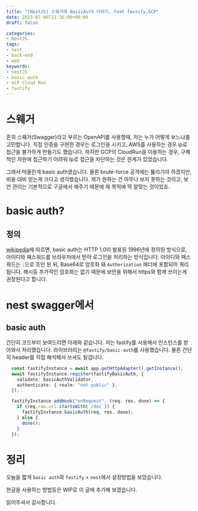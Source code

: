 ```yaml
---
title: "[NestJS] 스웨거에 BasicAuth 더하기, feat fastify,GCP"
date: 2023-07-06T21:36:00+09:00
draft: false

categories:
- NestJS
tags:
- nest
- back-end
- web
keywords:
- nestJS
- basic auth
- GCP Cloud Run
- fastify
---
```


# 스웨거
흔히 스웨거(Swagger)라고 부르는 OpenAPI를 사용할때, 저는 누가 어떻게 보느냐를 고민합니다.
직접 인증을 구현한 경우는 로그인을 시키고, AWS를 사용하는 경우 ip로 접근을 불가하게 만들기도 했습니다. 하지만 GCP의 CloudRun을 이용하는 경우, 구체적인 자원에 접근하기 어려워 Ip로 접근을 차단하는 것은 한계가 있었습니다.

그래서 떠올린게 basic auth였습니다. 물론 brute-force 공격에는 뚫리기야 하겠지만, 비용 대비 얻는게 크다고 생각했습니다. 제가 원하는 건 아무나 보지 못하는 것이고, 보안 관리는 기본적으로 구글에서 해주기 때문에 제 목적에 딱 알맞는 것이었죠.

# basic auth?
## 정의
[wikipedia](https://en.wikipedia.org/wiki/Basic_access_authentication)에 따르면, basic auth는 HTTP 1.0이 발표된 1996년에 정의된 방식으로, 아이디와 패스워드를 브라우저에서 받아 로그인을 처리하는 방식입니다. 아이디와 패스워드는 `:`으로 조인 된 뒤, Base64로 암호화 돼 `Authorization` 헤더에 포함되어 쿼리 됩니다. 해시등 추가적인 암호화는 없기 때문에 보안을 위해서 https와 함께 쓰이는게 권장된다고 합니다.

# nest swagger에서
## basic auth
간단히 코드부터 보여드리면 아래와 같습니다. 저는 fastify를 사용해서 인스턴스를 받아와서 처리했습니다. 라이브러리는 `@fastify/basic-auth`를 사용했습니다. 물론 간단히 header를 직접 해석해서 쓰셔도 될겁니다.

```typescript
  const fastifyInstance = await app.getHttpAdapter().getInstance();
  await fastifyInstance.register(fastifyBasicAuth, {
    validate: basicAuthValidator,
    authenticate: { realm: "not public" },
  });

  fastifyInstance.addHook("onRequest", (req, res, done) => {
    if (req.raw.url.startsWith(`/doc`)) {
      fastifyInstance.basicAuth(req, res, done);
    } else {
      done();
    }
  });
```
# 정리
오늘을 짧게 `basic auth`와 `fastify` + `nest`에서 설정방법을 보았습니다. 

한글을 사용하는 방법등은 WIP로 이 글에 추가해 보겠습니다.

읽어주셔서 감사합니다.


